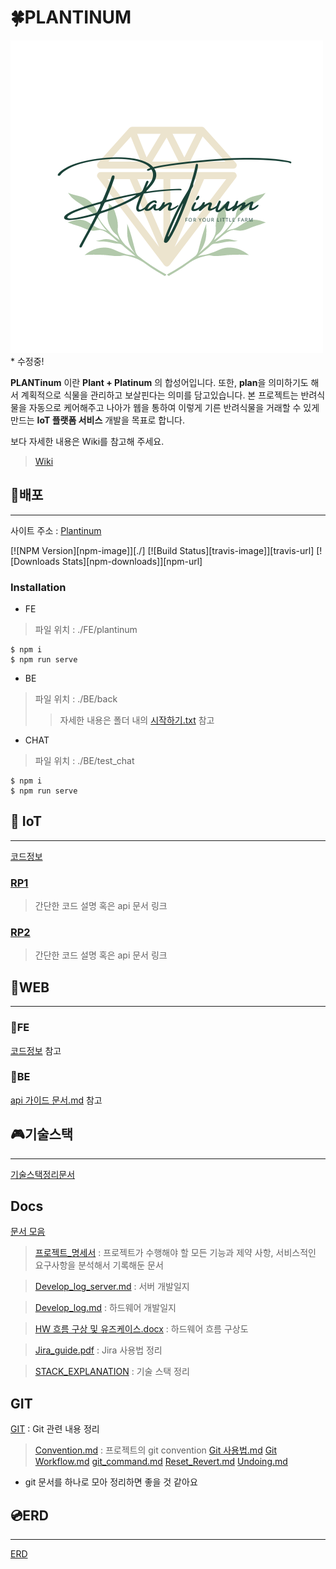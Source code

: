 # 🍀PLANTINUM

![로고](./FE/img_files/logo.png) * 수정중!

**PLANTinum** 이란 **Plant + Platinum** 의 합성어입니다. 또한, **plan**을 의미하기도 해서 계획적으로 식물을 관리하고 보살핀다는 의미를 담고있습니다. 본 프로젝트는 반려식물을 자동으로 케어해주고 나아가 웹을 통하여 이렇게 기른 반려식물을 거래할 수 있게 만드는 **IoT 플랫폼 서비스** 개발을 목표로 합니다.

보다 자세한 내용은 Wiki를 참고해 주세요.

> [Wiki](https://lab.ssafy.com/s07-webmobile3-sub2/S07P12A109/-/wikis/home)

## 💾배포
---
사이트 주소 : [Plantinum](http://plantinum.co.kr)

[![NPM Version][npm-image]][./]
[![Build Status][travis-image]][travis-url]
[![Downloads Stats][npm-downloads]][npm-url]

### Installation
- FE
> 파일 위치 : ./FE/plantinum
```
$ npm i
$ npm run serve
```

- BE
> 파일 위치 : ./BE/back
>> 자세한 내용은 폴더 내의 [시작하기.txt](./BE/%EC%8B%9C%EC%9E%91%ED%95%98%EA%B8%B0.txt) 참고


- CHAT
> 파일 위치 : ./BE/test_chat
```
$ npm i
$ npm run serve
```

## 🌸 IoT
---
[코드정보](./HW/)

### [RP1](./HW/RP1/)
> 간단한 코드 설명 혹은 api 문서 링크

### [RP2](./HW/RP2/)
> 간단한 코드 설명 혹은 api 문서 링크

## 🌸WEB 
---
### 🌻FE
[코드정보](./FE/) 참고

### 🌻BE
[api 가이드 문서.md](./BE/api%20%EA%B0%80%EC%9D%B4%EB%93%9C%20%EB%AC%B8%EC%84%9C.md) 참고


## 🎮기술스택
---
 [기술스택정리문서](./STACK_EXPLANATION.md)


## Docs
[문서 모음](./Docs/)
> [프로젝트_명세서](./Docs/%5B%ED%94%84%EB%A1%9C%EC%A0%9D%ED%8A%B8_%EB%AA%85%EC%84%B8%EC%84%9C%5DPlantinum.docx) : 프로젝트가 수행해야 할 모든 기능과 제약 사항, 서비스적인 요구사항을 분석해서 기록해둔 문서

> [Develop_log_server.md](./Docs/Develop_log_server.md) : 서버 개발일지

> [Develop_log.md](./Docs/Develop_log.md) : 하드웨어 개발일지

> [HW 흐름 구상 및 유즈케이스.docx](./Docs/HW%20%ED%9D%90%EB%A6%84%20%EA%B5%AC%EC%83%81%20%EB%B0%8F%20%EC%9C%A0%EC%A6%88%EC%BC%80%EC%9D%B4%EC%8A%A4.docx) : 하드웨어 흐름 구상도

> [Jira_guide.pdf](./Docs/Jira_guide.pdf) : Jira 사용법 정리

> [STACK_EXPLANATION](./Docs/STACK_EXPLANATION.md) : 기술 스택 정리


## GIT
[GIT](./GIT/)
: Git 관련 내용 정리
> [Convention.md](./GIT//Convention.md) : 프로젝트의 git convention
> [Git 사용법.md](./GIT/Git%20%EC%82%AC%EC%9A%A9%EB%B2%95.md)
> [Git Workflow.md](./GIT/Git%20Workflow.md)
> [git_command.md](./GIT//git_command.md)
> [Reset_Revert.md](./GIT/Reset_Revert.md)
> [Undoing.md](./GIT/Undoing.md)

* git 문서를 하나로 모아 정리하면 좋을 것 같아요

## 💿ERD
---
 [ERD](https://www.erdcloud.com/d/QBfSSRay4GCSgap25)
